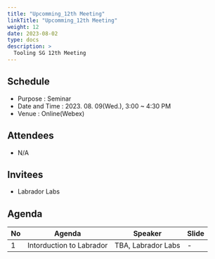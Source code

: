 ```yaml
---
title: "Upcomming_12th Meeting"
linkTitle: "Upcomming_12th Meeting"
weight: 12
date: 2023-08-02
type: docs
description: >
  Tooling SG 12th Meeting
---
```


## Schedule

* Purpose : Seminar
* Date and Time : 2023. 08. 09(Wed.), 3:00 ~ 4:30 PM
* Venue : Online(Webex)

## Attendees
* N/A

## Invitees
* Labrador Labs

## Agenda
| No | Agenda           | Speaker | Slide |
|----|-----------------|------|------|
| 1  | Intorduction to Labrador | TBA, Labrador Labs | - |